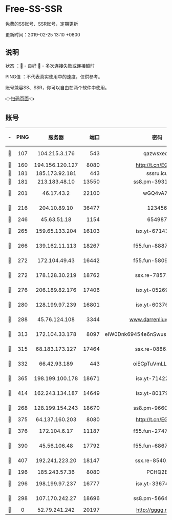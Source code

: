 # Free-SS-SSR

免费的SS账号、SSR账号，定期更新

更新时间：2019-02-25 13:10 +0800

## 说明

状态     ：🙂 - 良好 🙁 - 多次连接失败或连接超时

PING值   ：不代表真实使用中的速度，仅供参考。

账号兼容SS、SSR，你可以自由在两个软件中使用。

👉[扫码页面](https://liesauer.github.io/free-ss-ssr.github.io/)👈

## 账号

|-|PING|服务器|端口|密码|加密方式|区域|
|:----:|:----:|:-----:|-----:|:----:|:----:|:----:|
|🙂|107|104.215.3.176|543|qazwsxedc|aes-256-gcm|JP|
|🙂|160|194.156.120.127|8080|http://t.cn/EGJIyrl|rc4-md5|RU|
|🙂|181|185.173.92.181|443|sssru.icu|rc4-md5|RU|
|🙂|181|213.183.48.10|13550|ss8.pm-39311595|rc4-md5|RU|
|🙂|201|46.17.43.2|22100|wGQ4vA7D|aes-256-gcm|RU|
|🙂|216|204.10.89.10|36477|123456|aes-256-cfb|US|
|🙂|246|45.63.51.18|1154|654987|chacha20|US|
|🙂|265|159.65.133.204|16103|isx.yt-67143205|aes-256-cfb|SG|
|🙂|266|139.162.11.113|18267|f55.fun-88872573|aes-256-cfb|SG|
|🙂|272|172.104.49.43|16442|f55.fun-58099071|aes-256-cfb|SG|
|🙂|272|178.128.30.219|18762|ssx.re-78571634|aes-256-cfb|SG|
|🙂|276|206.189.82.176|17406|isx.yt-05269215|aes-256-cfb|SG|
|🙂|280|128.199.97.239|16801|isx.yt-60376368|aes-256-cfb|SG|
|🙂|288|45.76.124.108|3344|www.darrenliuwei.com|aes-256-cfb|AU|
|🙂|313|172.104.33.178|8097|eIW0Dnk69454e6nSwuspv9DmS201tQ0D|aes-256-cfb|SG|
|🙂|315|68.183.173.127|17464|ssx.re-08861248|aes-256-cfb|US|
|🙂|332|66.42.93.189|443|oiECpTuVmLLxk4Ts|aes-256-cfb|US|
|🙂|365|198.199.100.178|18671|isx.yt-71422331|aes-256-cfb|US|
|🙂|414|162.243.134.187|14649|isx.yt-80179113|aes-256-cfb|US|
|🙂|268|128.199.154.243|18670|ss8.pm-96603281|aes-256-cfb|SG|
|🙂|375|64.137.160.203|8080|http://t.cn/EGJIyrl|rc4-md5|CA|
|🙂|376|172.104.6.17|11187|f55.fun-27472862|aes-256-cfb|US|
|🙂|390|45.56.106.48|17792|f55.fun-68673895|aes-256-cfb|US|
|🙂|407|192.241.223.20|18147|ssx.re-85401469|aes-256-cfb|US|
|🙁|196|185.243.57.36|8080|PCHQ2E|rc4-md5|US|
|🙁|296|198.199.97.237|16777|isx.yt-33674118|aes-256-cfb|US|
|🙁|298|107.170.242.27|18696|ss8.pm-56642148|aes-256-cfb|US|
|🙁|0|52.79.241.242|20197|http://gggg.rocks|chacha20|KR|
